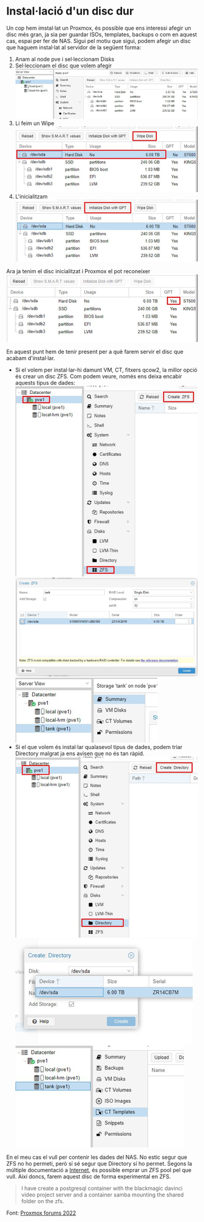 # Instal·lació d'un disc dur

Un cop hem imstal·lat un Proxmox, és possible que ens interessi afegir un disc més gran, ja sia per guardar ISOs, templates, backups o com en aquest cas, espai per fer de NAS. Sigui pel motiu que sigui, podem afegir un disc que haguem instal·lat al servidor de la següent forma:

1. Anam al node pve i sel·leccionam Disks
2. Sel·leccionam el disc que volem afegir
![disc](resources/disc01.jpg)
3. Li feim un Wipe
![wipe](resources/disc02.jpg)
4. L'inicialitzam
![init](resources/disc04.jpg)

Ara ja tenim el disc inicialitzat i Proxmox el pot reconeixer
![gpt](resources/disc05.jpg)

En aquest punt hem de tenir present per a què farem servir el disc que acabam d'instal·lar. 
- Si el volem per instal·lar-hi damunt VM, CT, fitxers qcow2, la millor opció és crear un disc ZFS. Com podem veure, només ens deixa encabir aquests tipus de dades:
![zfs1](resources/disc09.jpg)
![zfs2](resources/disc06.jpg)
![zfs3](resources/disc07.jpg)
- Si el que volem és instal·lar qualasevol tipus de dades, podem triar Directory malgrat ja ens avisen que no és tan ràpid.
![directory1](resources/disc08.jpg)
![directory2](resources/disc10.jpg)
![directory3](resources/disc11.jpg)

En el meu cas el vull per contenir les dades del NAS. No estic segur que ZFS no ho permeti, però sí sé segur que Directory sí ho permet. Segons la múltiple documentació a [Internet](https://forum.proxmox.com/threads/proxmox-zfs-used-also-as-nas-samba-share.119283/), és possible emprar un ZFS pool pel que vull. Així doncs, farem aquest disc de forma experimental en ZFS. 

>I have create a postgresql container with the blackmagic davinci video project server and a container samba mounting the shared folder on the zfs.

Font: [Proxmox forums 2022](https://forum.proxmox.com/threads/proxmox-zfs-used-also-as-nas-samba-share.119283/)


